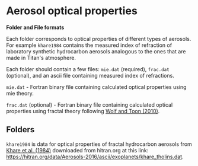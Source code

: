 
# Aerosol optical properties


**Folder and File formats**

Each folder corresponds to optical properties of different types of aerosols. For example `khare1984` contains the measured index of refraction of laboratory synthetic hydrocarbon aerosols analogous to the ones that are made in Titan's atmosphere.

Each folder should contain a few files: `mie.dat` (required), `frac.dat` (optional), and an ascii file containing measured index of refractions.

`mie.dat` - Fortran binary file containing calculated optical properties using mie theory.

`frac.dat` (optional) - Fortran binary file containing calculated optical properties using fractal theory following [Wolf and Toon (2010)](https://science.sciencemag.org/content/328/5983/1266.abstract).

## Folders

`khare1984` is data for optical properties of fractal hydrocarbon aerosols from [Khare et al. (1984)](https://www.sciencedirect.com/science/article/pii/0019103584901428) downloaded from hitran.org at this link: https://hitran.org/data/Aerosols-2016/ascii/exoplanets/khare_tholins.dat.






